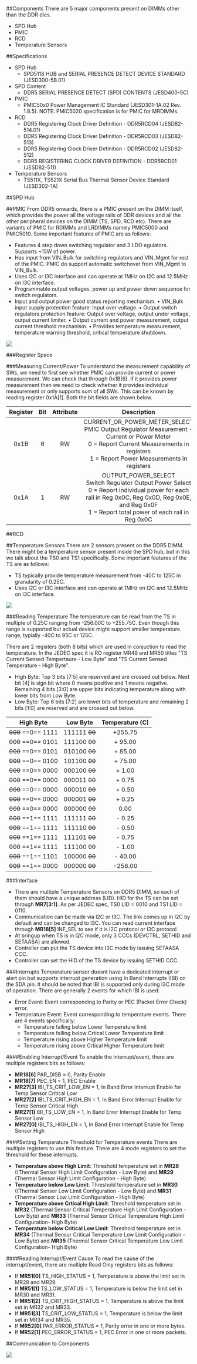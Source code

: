 ##Components
There are 5 major components present on DIMMs other than the DDR dies.

* SPD Hub
* PMIC
* RCD
* Temperature Sensors

##Specifications
* SPD Hub
    * SPD5118 HUB and SERIAL PRESENCE DETECT DEVICE STANDARD (JESD300-5B.01)
* SPD Content
    * DDR5 SERIAL PRESENCE DETECT (SPD) CONTENTS (JESD400-5C)
* PMIC
    * PMIC50x0 Power Management IC Standard (JESD301-1A.02 Rev. 1.8.5). NOTE: PMIC5020 specification is for PMIC for MRDIMMs.
* RCD
    * DDR5 Registering Clock Driver Definition - DDR5RCD04 (JESD82-514.01)
    * DDR5 Registering Clock Driver Definition - DDR5RCD03 (JESD82-513)
    * DDR5 Registering Clock Driver Definition - DDR5RCD02 (JESD82-512)
    * DDR5 REGISTERING CLOCK DRIVER DEFINITION - DDR5RCD01 (JESD82-511)
* Temperature Sensors
    * TS511X, TS521X Serial Bus Thermal Sensor Device Standard (JESD302-1A)


##SPD Hub

##PMIC
From DDR5 onwards, there is a PMIC present on the DIMM itself, which provides the power all the voltage rails of DDR devices and all the other peripheral devices on the DIMM (TS, SPD, RCD etc). There are variants of PMIC for RDIMMs and LRDIMMs namely PMIC5000 and PMIC5010. Some important features of PMIC are as follows:

* Features 4 step down switching regulator and 3 LDO egulators. Supports ~15W of power.
* Has input from VIN_Bulk for switching regulators and VIN_Mgmt for rest of the PMIC. PMIC do support automatic switchover from VIN_Mgmt to VIN_Bulk.
* Uses I2C or I3C interface and can operate at 1MHz on I2C and 12.5MHz on I3C interface.
* Programmable output voltages, power up and power down sequence for switch regulators.
* Input and output power good status reporting mechanism.
• VIN_Bulk input supply protection feature: Input over voltage.
• Output switch regulators protection feature: Output over voltage, output under voltage, output current limiter.
• Output current and power measurement, output current threshold mechanism.
• Provides temperature measurement, temperature warning threshold, critical temperature shutdown.

![](../images/dimm/pmic.drawio)

###Register Space

###Measuring Current/Power
To understand the measurement capability of SWs, we need to first see whether PMIC can provide current or power measurement. We can check that through 0x1B[6]. If it provides power measurement then we need to check whether it provides individual measurement or only supports sum of all SWs. This can be known by reading register 0x1A[1]. Both the bit fields are shown below.

|Register| Bit | Attribute | Description |
|:-:|:-:|:-:|:-:|
| 0x1B | 6 | RW | CURRENT_OR_POWER_METER_SELECT <br> PMIC Output Regulator Measurement - Current or Power Meter <br> 0 = Report Current Measurements in registers <br> 1 = Report Power Measurements in registers|
| 0x1A | 1 | RW | OUTPUT_POWER_SELECT <br> Switch Regulator Output Power Select <br> 0 = Report individual power for each rail in Reg 0x0C, Reg 0x0D, Reg 0x0E, and Reg 0x0F <br> 1 = Report total power of each rail in Reg 0x0C|


##RCD

##Temperature Sensors
There are 2 sensors present on the DDR5 DIMM. There might be a temperature sensor present inside the SPD hub, but in this we talk about the TS0 and TS1 specifically.  Some important features of the TS are as follows:

* TS typically provide temperature measurement from -40C to 125C in granularity of 0.25C. 
* Uses I2C or I3C interface and can operate at 1MHz on I2C and 12.5MHz on I3C interface.


![](../images/dimm/ts5.drawio)

###Reading Temperature
The temperature can be read from the TS in multiple of 0.25C ranging from -256.00C to +255.75C. Even though this range is supported but actual device might support smaller temperature range, typially -40C to 95C or 125C. 

There are 2 registers (both 8 bits) which are used in conjuction to read the temperature. In the JEDEC spec it is RO register MR49 and MR50 titles "TS Current Sensed Tempertaure - Low Byte" and "TS Current Sensed Temperature - High Byte".

* High Byte: Top 3 bits [7:5] are reserved and are crossed out below. Next bit [4] is sign bit where 0 means positive and 1 means negative. Remaining 4 bits [3:0] are upper bits indicating temperature along with lower bits from Low Byte.
* Low Byte: Top 6 bits [7:2] are lower bits of temperature and remaining 2 bits [1:0] are reserved and are crossed out below.

|High Byte| Low Byte | Temperature (C)|
|:-:|:-:|:-:|
| ~~000~~ ==0== 1111 | 111111 ~~00~~ | +255.75 |
| ~~000~~ ==0== 0101 | 111100 ~~00~~ | + 95.00 |
| ~~000~~ ==0== 0101 | 010100 ~~00~~ | + 85.00 |
| ~~000~~ ==0== 0100 | 101100 ~~00~~ | + 75.00 |
| ~~000~~ ==0== 0000 | 000100 ~~00~~ | +  1.00 |
| ~~000~~ ==0== 0000 | 000011 ~~00~~ | +  0.75 |
| ~~000~~ ==0== 0000 | 000010 ~~00~~ | +  0.50 |
| ~~000~~ ==0== 0000 | 000001 ~~00~~ | +  0.25 |
| ~~000~~ ==0== 0000 | 000000 ~~00~~ |    0.00 |
| ~~000~~ ==1== 1111 | 111111 ~~00~~ | -  0.25 |
| ~~000~~ ==1== 1111 | 111110 ~~00~~ | -  0.50 |
| ~~000~~ ==1== 1111 | 111101 ~~00~~ | -  0.75 |
| ~~000~~ ==1== 1111 | 111100 ~~00~~ | -  1.00 |
| ~~000~~ ==1== 1101 | 100000 ~~00~~ | - 40.00 |
| ~~000~~ ==1== 0000 | 000000 ~~00~~ | -256.00 |

###Interface

* There are multiple Temperature Sensors on DDR5 DIMM, so each of them should have a unique address (LID). HID for the TS can be set through **MR7[3:1]**. As per JEDEC spec, TS0 LID = 0010 and TS1 LID = 0110.
* Communication can be made via I2C or I3C. The link comes up in I2C by default and can be changed to I3C. You can read current interface through **MR18[5]** INF_SEL to see if it is I2C protocol or I3C protocol. 
* At bringup when TS is in I2C mode, only 3 CCCs (DEVCTRL, SETHID and SETAASA) are allowed.
* Controller can put the TS device into I3C mode by issuing SETAASA CCC.
* Controller can set the HID of the TS device by issuing SETHID CCC.


###Interrupts
Temperature sensor doesnt have a dedicated interrupt  or alert pin but supports interrupt generation using In Band Interrupts (IBI) on the SDA pin. It should be noted that IBI is supported only during I3C mode of operation. There are generally 2 events for which IBI is used:

* Error Event: Event corresponding to Parity or PEC (Packet Error Check) error.
* Temperature Event: Event corresponding to temperature events. There are 4 events specifically:
    * Temperature falling below Lower Temperature limit 
    * Temperature falling below Crtical Lower Temperature limit 
    * Temperature rising above Higher Temperature limit
    * Temperature rising above Crtical Higher Temperature limit

####Enabling Interrupt/Event
To enable the interrupt/event, there are multiple registers bits as follows:

* **MR18[6]** PAR_DISB = 0, Parity Enable
* **MR18[7]** PEC_EN = 1, PEC Enable
* **MR27[3]** IBI_TS_CRIT_LOW_EN = 1, In Band Error Interrupt Enable for Temp Sensor Critical Low
* **MR27[2]** IBI_TS_CRIT_HIGH_EN = 1, In Band Error Interrupt Enable for Temp Sensor Critical High
* **MR27[1]** IBI_TS_LOW_EN = 1, In Band Error Interrupt Enable for Temp Sensor Low
* **MR27[0]** IBI_TS_HIGH_EN = 1, In Band Error Interrupt Enable for Temp Sensor High
    
####Setting Temperature Threshold for Temperature events
There are multiple registers to use this feature. There are 4 mode registers to set the threshold for these interrupts.

* **Temperature above High Limit**: Threshold temperature set in **MR28** ((Thermal Sensor High Limit Configuration - Low Byte) and **MR29** (Thermal Sensor High Limit Configuration - High Byte)
* **Temperature below Low Limit**: Threshold temperature set in **MR30** ((Thermal Sensor Low Limit Configuration - Low Byte) and **MR31** (Thermal Sensor Low Limit Configuration - High Byte)
* **Temperature above Crtical High Limit**: Threshold temperature set in **MR32** (Thermal Sensor Critical Temperature High Limit Configuration - Low Byte) and **MR33** (Thermal Sensor Critical Temperature High Limit Configuration- High Byte)
* **Temperature below Critical Low Limit**: Threshold temperature set in **MR34** (Thermal Sensor Critical Temperature Low Limit Configuration - Low Byte) and **MR35** (Thermal Sensor Critical Temperature Low Limit Configuration- High Byte)

####Reading Interrupt/Event Cause
To read the cause of the interrupt/event, there are multiple Read Only registers bits as follows:

* If **MR51[0]** TS_HIGH_STATUS = 1, Temperature is above the limit set in MR28 and MR29.
* If **MR51[1]** TS_LOW_STATUS = 1, Temperature is below the limit set in MR30 and MR31.
* If **MR51[2]** TS_CRIT_HIGH_STATUS = 1, Temperature is above the limit set in MR32 and MR33.
* If **MR51[3]** TS_CRIT_LOW_STATUS = 1, Temperature is below the limit set in MR34 and MR35.
* If **MR52[0]** PAR_ERROR_STATUS = 1, Parity error in one or more bytes.
* If **MR52[1]** PEC_ERROR_STATUS = 1, PEC Error in one or more packets.


##Communication to Components


![](../images/dimm/ddr5_dimm_spd_connections.drawio)
